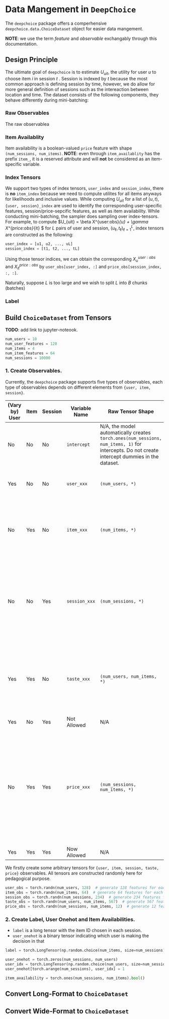 # Data Mangement in `DeepChoice`

The `deepchoice` package offers a comperhensive `deepchoice.data.ChoiceDataset` object for easier data mangement. 

**NOTE**: we use the term *feature* and *observable* exchangably through this documentation.



## Design Principle

The ultimate goal of `deepchoice` is to estimate $U_{uit}$, the utility for user $u$ to choose item $i$ in session $t$ . Session is indexed by $t$ because the most common approach is defining session by time, however, we do allow for more general definition of sessions such as the intereaction between location and time. The dataset consists of the following components, they behave differently during mini-batching:

### Raw Observables

The raw observablea 

### Item Availablity

Item availability is a boolean-valued `price` feature with shape `(num_sessions, num_items)`. **NOTE**: even through `item_availablity`  has the prefix `item_`, it is a reserved attribute and will **not** be considered as an item-specific variable.

### Index Tensors

We support two types of index tensors, `user_index` and `session_index`, there is **no** `item_index` because we need to compute utilites for all items anyways for likelihoods and inclusive values. While computing $U_{uit}$  for a list of $(u, t)$, `{user, session}_index` are used to identify the corresponding user-specific features, session/price-sepcific features, as well as item availability.  While conducting mini-batching, the sampler does sampling over index-tensors. For example, to compute $U_{uit} = \beta X^{user:obs}_{u} + \gamma X^{price:obs}_{it} $ for $L$ pairs of user and session,  $(u_\ell, t_\ell)_{\ell=1}^L$, index tensors are constructed as the following:

```python
user_index = [u1, u2, ..., uL]
session_index = [t1, t2, ..., tL]
```

Using those tensor indices, we can obtain the corresponding $X^{user:obs}_{u}$ and $X^{price:obs}_{it}$ by `user_obs[user_index, :]` and `price_obs[session_index, :, :]`.

Naturally, suppose $L$ is too large and we wish to split $L$ into $B$ chunks (batches)

### Label



## Build `ChoiceDataset` from Tensors

**TODO**: add link to jupyter-noteook.

```python
num_users = 10
num_user_features = 128
num_items = 4
num_item_features = 64
num_sessions = 10000
```

### 1. Create Observables.

Currently, the `deepchoice` package supports five types of observables, each type of observables depends on different elements from `{user, item, session}`.

| (Vary by)  User | Item | Session | Variable Name | Raw Tensor Shape                                             | Definition                                                   |
| --------------- | ---- | ------- | ------------- | ------------------------------------------------------------ | ------------------------------------------------------------ |
| No              | No   | No      | `intercept`   | N/A, the model automatically creates `torch.ones(num_sessions, num_items, 1)`  for intercepts. Do not create intercept dummies in the dataset. | N/A                                                          |
| Yes             | No   | No      | `user_xxx`    | `(num_users, *)`                                             | dataset of user-specific features. E.g., user's income.      |
| No              | Yes  | No      | `item_xxx`    | `(num_items, *)`                                             | dataset of item specific features that is constant over time/sessions. E.g., the quality of a product. |
| No              | No   | Yes     | `session_xxx` | `(num_sessions, *)`                                          | dataset of session-specific features. E.g., the day of week when session was observed, modelling the day of week capturing seasonal effects. |
| Yes             | Yes  | No      | `taste_xxx`   | `(num_users, num_items, *)`                                  | dataset of features depending on both user and item. E.g., the interaction between user's income level and an indicator of luxury good. |
| Yes             | No   | Yes     | Not Allowed   | N/A                                                          | N/A                                                          |
| No              | Yes  | Yes     | `price_xxx`   | `(num_sessions, num_items, *)`                               | item-specific features that varying across session/time as well. E.g., the price of item. **NOTE**: researchers should add user-item-session-specific features, such as the ratio of user's income and itme's price, here. |
| Yes             | Yes  | Yes     | Now Allowed   | N/A                                                          | N/A                                                          |

We firstly create some arbitrary tensors for `{user, item, session, taste, price}` observables. All tensors are constructed randomly here for pedagogical purpose.

```python
user_obs = torch.randn(num_users, 128)  # generate 128 features for each user.
item_obs = torch.randn(num_items, 64)  # generate 64 features for each user.
session_obs = torch.randn(num_sessions, 234)  # generate 234 features for each user.
taste_obs = torch.randn(num_users, num_items, 567)  # generate 567 features for each user.
price_obs = torch.randn(num_sessions, num_items, 12)  # generate 12 features for each user.
```

### 2. Create Label, User Onehot and Item Availabilities.

* `label` is a long tensor with the item ID chosen in each session.
* `user_onehot` is a binary tensor indicating which user is making the decision in that 

```python
label = torch.LongTensor(np.random.choice(num_items, size=num_sessions))

user_onehot = torch.zeros(num_sessions, num_users)
user_idx = torch.LongTensor(np.random.choice(num_users, size=num_sessions))
user_onehot[torch.arange(num_sessions), user_idx] = 1

item_availability = torch.ones(num_sessions, num_items).bool()
```



## Convert Long-Format to `ChoiceDataset`



## Convert Wide-Format to `ChoiceDataset`

